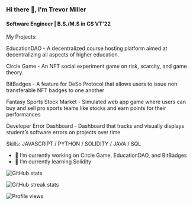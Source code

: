 ### Hi there 👋, I'm Trevor Miller
#### Software Engineer | B.S./M.S in CS VT'22 
My Projects:

EducationDAO - A decentralized course hosting platform aimed at decentralizing all aspects of higher education.

Circle Game - An NFT social experiment game on risk, scarcity, and game theory.

BitBadges - A feature for DeSo Protocol that allows users to issue non transferable NFT badges to one another

Fantasy Sports Stock Market - Simulated web app game where users can buy and sell pro sports teams like stocks and earn points for their performances

Developer Error Dashboard - Dashboard that tracks and visually displays student’s software errors on projects over time

Skills: JAVASCRIPT / PYTHON / SOLIDITY / JAVA / SQL

- 🔭 I’m currently working on Circle Game, EducationDAO, and BitBadges 
- 🌱 I’m currently learning Solidity

![GitHub stats](https://github-readme-stats.vercel.app/api?username=trevormil&show_icons=true)  

![GitHub streak stats](https://github-readme-streak-stats.herokuapp.com/?user=trevormil)  

![Profile views](https://gpvc.arturio.dev/trevormil)  

